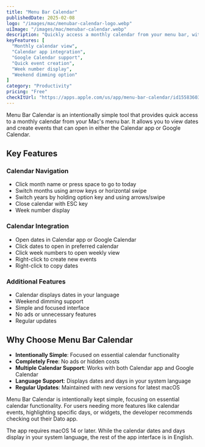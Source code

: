 ```yaml
---
title: "Menu Bar Calendar"
publishedDate: 2025-02-08
logo: "/images/mac/menubar-calendar-logo.webp"
uiImage: "/images/mac/menubar-calendar.webp"
description: "Quickly access a monthly calendar from your menu bar, with support for both Calendar app and Google Calendar integration."
keyFeatures: [
  "Monthly calendar view",
  "Calendar app integration",
  "Google Calendar support",
  "Quick event creation",
  "Week number display",
  "Weekend dimming option"
]
category: "Productivity"
pricing: "Free"
checkItUrl: "https://apps.apple.com/us/app/menu-bar-calendar/id1558360383"
---
```


Menu Bar Calendar is an intentionally simple tool that provides quick access to a monthly calendar from your Mac's menu bar. It allows you to view dates and create events that can open in either the Calendar app or Google Calendar.

## Key Features

### Calendar Navigation
- Click month name or press space to go to today
- Switch months using arrow keys or horizontal swipe
- Switch years by holding option key and using arrows/swipe
- Close calendar with ESC key
- Week number display

### Calendar Integration
- Open dates in Calendar app or Google Calendar
- Click dates to open in preferred calendar
- Click week numbers to open weekly view
- Right-click to create new events
- Right-click to copy dates

### Additional Features
- Calendar displays dates in your language
- Weekend dimming support
- Simple and focused interface
- No ads or unnecessary features
- Regular updates

## Why Choose Menu Bar Calendar

- **Intentionally Simple**: Focused on essential calendar functionality
- **Completely Free**: No ads or hidden costs
- **Multiple Calendar Support**: Works with both Calendar app and Google Calendar
- **Language Support**: Displays dates and days in your system language
- **Regular Updates**: Maintained with new versions for latest macOS

Menu Bar Calendar is intentionally kept simple, focusing on essential calendar functionality. For users needing more features like calendar events, highlighting specific days, or widgets, the developer recommends checking out their Dato app.

The app requires macOS 14 or later. While the calendar dates and days display in your system language, the rest of the app interface is in English.
